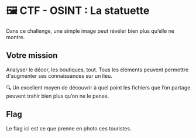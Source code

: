 # 🖼️ CTF - OSINT : La statuette

Dans ce challenge, une simple image peut révéler bien plus qu’elle ne montre. 

## Votre mission  
Analyser le décor, les boutiques, tout. Tous les éléments peuvent permettre d'augmenter ses connaissances sur un lieu.

🔍 Un excellent moyen de découvrir à quel point les fichiers que l’on partage peuvent trahir bien plus qu’on ne le pense.

## Flag
Le flag ici est ce que prenne en photo ces touristes.

